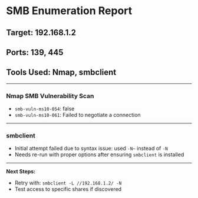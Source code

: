 # SMB Enumeration Report

## Target: 192.168.1.2
## Ports: 139, 445
## Tools Used: Nmap, smbclient

---

### Nmap SMB Vulnerability Scan

- `smb-vuln-ms10-054`: false
- `smb-vuln-ms10-061`: Failed to negotiate a connection

---

### smbclient

- Initial attempt failed due to syntax issue: used `-N~` instead of `-N`
- Needs re-run with proper options after ensuring `smbclient` is installed

---

**Next Steps:**
- Retry with: `smbclient -L //192.168.1.2/ -N`
- Test access to specific shares if discovered
